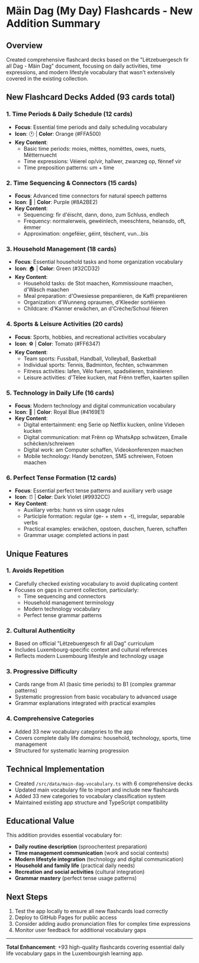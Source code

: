 # Mäin Dag (My Day) Flashcards - New Addition Summary

## Overview
Created comprehensive flashcard decks based on the "Lëtzebuergesch fir all Dag - Mäin Dag" document, focusing on daily activities, time expressions, and modern lifestyle vocabulary that wasn't extensively covered in the existing collection.

## New Flashcard Decks Added (93 cards total)

### 1. Time Periods & Daily Schedule (12 cards)
- **Focus**: Essential time periods and daily scheduling vocabulary
- **Icon**: 🕐 | **Color**: Orange (#FFA500)
- **Key Content**: 
  - Basic time periods: moies, mëttes, nomëttes, owes, nuets, Mëtternuecht
  - Time expressions: Véierel op/vir, hallwer, zwanzeg op, fënnef vir
  - Time preposition patterns: um + time

### 2. Time Sequencing & Connectors (15 cards)  
- **Focus**: Advanced time connectors for natural speech patterns
- **Icon**: 🔗 | **Color**: Purple (#8A2BE2)
- **Key Content**:
  - Sequencing: fir d'éischt, dann, dono, zum Schluss, endlech
  - Frequency: normalerweis, gewéinlech, meeschtens, heiansdo, oft, ëmmer
  - Approximation: ongeféier, géint, tëschent, vun...bis

### 3. Household Management (18 cards)
- **Focus**: Essential household tasks and home organization vocabulary
- **Icon**: 🏠 | **Color**: Green (#32CD32)
- **Key Content**:
  - Household tasks: de Stot maachen, Kommissioune maachen, d'Wäsch maachen
  - Meal preparation: d'Owesiesse preparéieren, de Kaffi preparéieren
  - Organization: d'Wunneng opraumen, d'Kleeder sortéieren
  - Childcare: d'Kanner erwächen, an d'Crèche/Schoul féieren

### 4. Sports & Leisure Activities (20 cards)
- **Focus**: Sports, hobbies, and recreational activities vocabulary
- **Icon**: ⚽ | **Color**: Tomato (#FF6347)
- **Key Content**:
  - Team sports: Fussball, Handball, Volleyball, Basketball
  - Individual sports: Tennis, Badminton, fechten, schwammen
  - Fitness activities: lafen, Vëlo fueren, spadséieren, trainéieren
  - Leisure activities: d'Tëlee kucken, mat Frënn treffen, kaarten spillen

### 5. Technology in Daily Life (16 cards)
- **Focus**: Modern technology and digital communication vocabulary
- **Icon**: 📱 | **Color**: Royal Blue (#4169E1)
- **Key Content**:
  - Digital entertainment: eng Serie op Netflix kucken, online Videoen kucken
  - Digital communication: mat Frënn op WhatsApp schwätzen, Emaile schécken/schreiwen
  - Digital work: am Computer schaffen, Videokonferenzen maachen
  - Mobile technology: Handy benotzen, SMS schreiwen, Fotoen maachen

### 6. Perfect Tense Formation (12 cards)
- **Focus**: Essential perfect tense patterns and auxiliary verb usage
- **Icon**: ⏰ | **Color**: Dark Violet (#9932CC)
- **Key Content**:
  - Auxiliary verbs: hunn vs sinn usage rules
  - Participle formation: regular (ge- + stem + -t), irregular, separable verbs
  - Practical examples: erwächen, opstoen, duschen, fueren, schaffen
  - Grammar usage: completed actions in past

## Unique Features

### 1. Avoids Repetition
- Carefully checked existing vocabulary to avoid duplicating content
- Focuses on gaps in current collection, particularly:
  - Time sequencing and connectors
  - Household management terminology
  - Modern technology vocabulary
  - Perfect tense grammar patterns

### 2. Cultural Authenticity
- Based on official "Lëtzebuergesch fir all Dag" curriculum
- Includes Luxembourg-specific context and cultural references
- Reflects modern Luxembourg lifestyle and technology usage

### 3. Progressive Difficulty
- Cards range from A1 (basic time periods) to B1 (complex grammar patterns)
- Systematic progression from basic vocabulary to advanced usage
- Grammar explanations integrated with practical examples

### 4. Comprehensive Categories
- Added 33 new vocabulary categories to the app
- Covers complete daily life domains: household, technology, sports, time management
- Structured for systematic learning progression

## Technical Implementation
- Created `/src/data/main-dag-vocabulary.ts` with 6 comprehensive decks
- Updated main vocabulary file to import and include new flashcards
- Added 33 new categories to vocabulary classification system
- Maintained existing app structure and TypeScript compatibility

## Educational Value
This addition provides essential vocabulary for:
- **Daily routine description** (sproochentest preparation)
- **Time management communication** (work and social contexts)
- **Modern lifestyle integration** (technology and digital communication)
- **Household and family life** (practical daily needs)
- **Recreation and social activities** (cultural integration)
- **Grammar mastery** (perfect tense usage patterns)

## Next Steps
1. Test the app locally to ensure all new flashcards load correctly
2. Deploy to GitHub Pages for public access
3. Consider adding audio pronunciation files for complex time expressions
4. Monitor user feedback for additional vocabulary gaps

---
**Total Enhancement**: +93 high-quality flashcards covering essential daily life vocabulary gaps in the Luxembourgish learning app.
